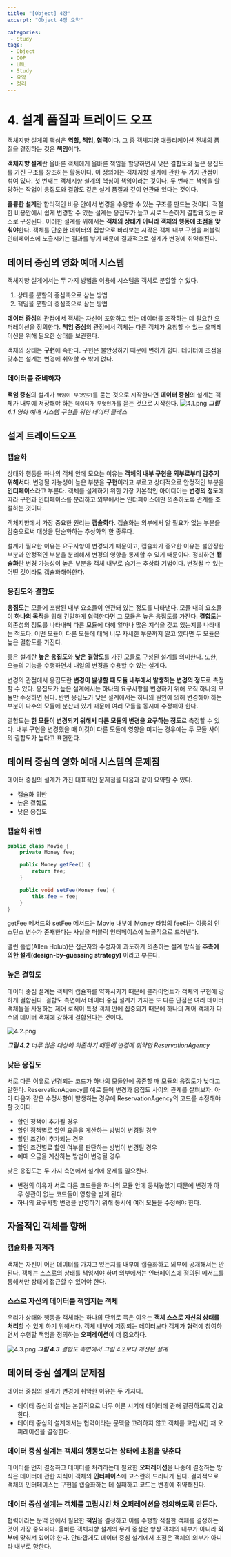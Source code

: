 ```yaml
---
title: "[Object] 4장"
excerpt: "Object 4장 요약"

categories:
 - Study
tags:
 - Object
 - OOP
 - UML
 - Study
 - 요약
 - 정리
---
```


# 4\. 설계 품질과 트레이드 오프

객체지향 설계의 핵심은 **역할, 책임, 협력**이다. 그 중 객체지향 애플리케이션 전체의 품질을 결정하는 것은 **책임**이다.

**객체지향 설계**란 올바른 객체에게 올바른 책임을 할당하면서 낮은 결합도와 높은 응집도를 가진 구조를 창조하는 활동이다. 이 정의에는 객체지향 설계에 관한 두 가지 관점이 섞여 있다. 첫 번째는 객체지향 설계의 핵심이 책임이라는 것이다. 두 번째는 책임을 할당하는 작업이 응집도와 결합도 같은 설계 품질과 깊이 연관돼 있다는 것이다.

<b>훌륭한 설계</b>란 합리적인 비용 안에서 변경을 수용할 수 있는 구조를 만드는 것이다. 적절한 비용안에서 쉽게 변경할 수 있는 설계는 응집도가 높고 서로 느슨하게 결합돼 있는 요소로 구성된다. 이러한 설계를 위해서는 **객체의 상태가 아니라 객체의 행동에 초점을 맞춰야**한다. 객체를 단순한 데이터의 집합으로 바라보는 시각은 객체 내부 구현을 퍼블릭 인터페이스에 노출시키는 결과를 낳기 때문에 결과적으로 설계가 변경에 취약해진다.



## 데이터 중심의 영화 예매 시스템

객체지향 설계에서는 두 가지 방법을 이용해 시스템을 객체로 분할할 수 있다.

1. 상태를 분할의 중심축으로 삼는 방법
2. 책임을 분할의 중심축으로 삼는 방법

**데이터 중심**의 관점에서 객체는 자신이 포함하고 있는 데이터를 조작하는 데 필요한 오퍼레이션을 정의한다.
**책임 중심**의 관점에서 객체는 다른 객체가 요청할 수 있는 오퍼레이션을 위해 필요한 상태를 보관한다.

객체의 상태는 **구현**에 속한다. 구현은 불안정하기 때문에 변하기 쉽다.
데이터에 초점을 맞추는 설계는 변경에 취약할 수 밖에 없다.



### 데이터를 준비하자

**책임 중심**의 설계가 `책임이 무엇인가`를 묻는 것으로 시작한다면 **데이터 중심**의 설계는 객체가 내부에 저장해야 하는 `데이터가 무엇인가`를 묻는 것으로 시작한다.
![4.1.png](../images/object/4.1.png)
<i><b>그림 4.1</b> 영화 예매 시스템 구현을 위한 데이터 클래스</i>



## 설계 트레이드오프

### 캡슐화

상태와 행동을 하나의 객체 안에 모으는 이유는 **객체의 내부 구현을 외부로부터 감추기 위해서**다.
변경될 가능성이 높은 부분을 **구현**이라고 부르고 상대적으로 안정적인 부분을 **인터페이스**라고 부른다. 객체를 설계하기 위한 가장 기본적인 아이디어는 **변경의 정도**에 따라 구현과 인터페이스를 분리하고 외부에서는 인터페이스에만 의존하도록 관계를 조절하는 것이다.

객체지향에서 가장 중요한 원리는 **캡슐화**다. 캡슐화는 외부에서 알 필요가 없는 부분을 감춤으로써 대상을 단순화하는 추상화의 한 종류다.

설계가 필요한 이유는 요구사항이 변경되기 때문이고, 캡슐화가 중요한 이유는 불안정한 부분과 안정적인 부분을 분리해서 변경의 영향을 통제할 수 있기 때문이다.
정리하면 **캡슐화**란 변경 가능성이 높은 부분을 객체 내부로 숨기는 추상화 기법이다. 변경될 수 있는 어떤 것이라도 캡슐화해야한다.



### 응집도와 결합도

**응집도**는 모듈에 포함된 내부 요소들이 연관돼 있는 정도를 나타낸다. 모듈 내의 요소들이 **하나의 목적**을 위해 긴말하게 협력한다면 그 모듈은 높은 응집도를 가진다.
**결합도**는 의존성의 정도를 나타내며 다른 모듈에 대해 얼마나 많은 지식을 갖고 있는지를 나타내는 척도다. 어떤 모듈이 다른 모듈에 대해 너무 자세한 부분까지 알고 있다면 두 모듈은 높은 결합도를 가진다.

좋은 설계란 **높은 응집도**와 **낮은 결합도**를 가진 모듈로 구성된 설계를 의미한다. 또한, 오늘의 기능을 수행하면서 내일의 변경을 수용할 수 있는 설계다.

변경의 관점에서 응집도란 **변경이 발생할 때 모듈 내부에서 발생하는 변경의 정도**로 측정할 수 있다.
응집도가 높은 설계에서는 하나의 요구사항을 변경하기 위해 오직 하나의 모듈만 수정하면 된다. 반면 응집도가 낮은 설계에서는 하나의 원인에 의해 변경해야 하는 부분이 다수의 모듈에 분산돼 있기 때문에 여러 모듈을 동시에 수정해야 한다.

결합도는 **한 모듈이 변경되기 위해서 다른 모듈의 변경을 요구하는 정도**로 측정할 수 있다.
내부 구현을 변경했을 때 이것이 다른 모듈에 영향을 미치는 경우에는 두 모듈 사이의 결합도가 높다고 표현한다.



## 데이터 중심의 영화 예매 시스템의 문제점

데이터 중심의 설계가 가진 대표적인 문제점을 다음과 같이 요약할 수 있다.

* 캡슐화 위반
* 높은 결합도
* 낮은 응집도



### 캡슐화 위반

``` java
public class Movie {
    private Money fee;

    public Money getFee() {
        return fee;
    }

    public void setFee(Money fee) {
        this.fee = fee;
    }
}
```

getFee 메서드와 setFee 메서드는 Movie 내부에 Money 타입의 fee라는 이름의 인스턴스 변수가 존재한다는 사실을 퍼블릭 인터페이스에 노골적으로 드러낸다.

앨런 홀럽(Allen Holub)은 접근자와 수정자에 과도하게 의존하는 설계 방식을 **추측에 의한 설계(design-by-guessing strategy)** 이라고 부른다.



### 높은 결합도

데이터 중심 설계는 객체의 캡슐화를 약화시키기 때문에 클라이언트가 객체의 구현에 강하게 결합된다.
결합도 측면에서 데이터 중심 설계가 가지는 또 다른 단점은 여러 데이터 객체들을 사용하는 제어 로직이 특정 객체 안에 집중되기 때문에 하나의 제어 객체가 다수의 데이터 객체에 강하게 결합된다는 것이다.

![4.2.png](../images/object/4.2.png)

<i><b>그림 4.2</b> 너무 많은 대상에 의존하기 때문에 변경에 취약한 ReservationAgency</i>



### 낮은 응집도

서로 다른 이유로 변경되는 코드가 하나의 모듈안에 공존할 때 모듈의 응집도가 낮다고 말한다.
ReservationAgency를 예로 들어 변경과 응집도 사이의 관계를 살펴보자. 아마 다음과 같은 수정사항이 발생하는 경우에 ReservationAgency의 코드를 수정해야 할 것이다.

* 할인 정책이 추가될 경우
* 할인 정책별로 할인 요금을 계산하는 방법이 변경될 경우
* 할인 조건이 추가되는 경우
* 할인 조건별로 할인 여부를 판단하는 방법이 변경될 경우
* 예매 요금을 계산하는 방법이 변경될 경우

낮은 응집도는 두 가지 측면에서 설계에 문제를 일으킨다.

* 변경의 이유가 서로 다른 코드들을 하나의 모듈 안에 뭉쳐놓았기 때문에 변경과 아무 상관이 없는 코드들이 영향을 받게 된다.
* 하나의 요구사항 변경을 반영하기 위해 동시에 여러 모듈을 수정해야 한다.



## 자율적인 객체를 향해

### 캡슐화를 지켜라

객체는 자신이 어떤 데이터를 가지고 있는지를 내부에 캡슐화하고 외부에 공개해서는 안된다.
객체는 스스로의 상태를 책임져야 하며 외부에서는 인터페이스에 정의된 메서드를 통해서만 상태에 접근할 수 있어야 한다.



### 스스로 자신의 데이터를 책임지는 객체

우리가 상태와 행동을 객체라는 하나의 단위로 묶은 이유는 **객체 스스로 자신의 상태를 처리**할 수 있게 하기 위해서다.
객체 내부에 저장되는 데이터보다 객체가 협력에 참여하면서 수행할 책임을 정의하는 **오퍼레이션**이 더 중요하다.

![4.3.png](../images/object/4.3.png)
<i><b>그림 4.3</b> 결합도 측면에서 그림 4.2보다 개선된 설계</i>



## 데이터 중심 설계의 문제점

데이터 중심의 설계가 변경에 취약한 이유는 두 가지다.

* 데이터 중심의 설계는 본질적으로 너무 이른 시기에 데이터에 관해 결정하도록 강요한다.
* 데이터 중심의 설계에서는 협력이라는 문맥을 고려하지 않고 객체를 고립시킨 채 오퍼레이션을 결정한다.



### 데이터 중심 설계는 객체의 행동보다는 상태에 초점을 맞춘다

데이터를 먼저 결정하고 데이터를 처리하는데 필요한 **오퍼레이션**을 나중에 결정하는 방식은 데이터에 관한 지식이 객체의 **인터페이스**에 고스란히 드러나게 된다. 결과적으로 객체의 인터페이스는 구현을 캡슐화하는 데 실패하고 코드는 변경에 취약해진다.



### 데이터 중심 설계는 객체를 고립시킨 채 오퍼레이션을 정의하도록 만든다.

협력이라는 문맥 안에서 필요한 **책임**을 결정하고 이를 수행할 적절한 객체를 결정하는 것이 가장 중요하다.
올바른 객체지향 설계의 무게 중심은 항상 객체의 내부가 아니라 **외부**에 맞춰져 있어야 한다.
안타깝게도 데이터 중심 설계에서 초점은 객체의 외부가 아니라 내부로 향한다.